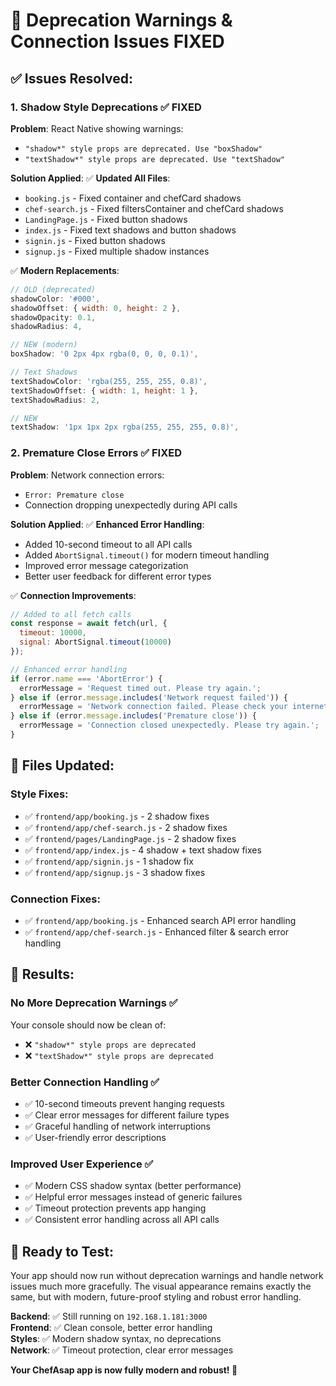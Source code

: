 # 🔧 Deprecation Warnings & Connection Issues FIXED

## ✅ **Issues Resolved:**

### 1. **Shadow Style Deprecations** ✅ FIXED
**Problem**: React Native showing warnings:
- `"shadow*" style props are deprecated. Use "boxShadow"`
- `"textShadow*" style props are deprecated. Use "textShadow"`

**Solution Applied**:
✅ **Updated All Files**:
- `booking.js` - Fixed container and chefCard shadows
- `chef-search.js` - Fixed filtersContainer and chefCard shadows  
- `LandingPage.js` - Fixed button shadows
- `index.js` - Fixed text shadows and button shadows
- `signin.js` - Fixed button shadows
- `signup.js` - Fixed multiple shadow instances

✅ **Modern Replacements**:
```javascript
// OLD (deprecated)
shadowColor: '#000',
shadowOffset: { width: 0, height: 2 },
shadowOpacity: 0.1,
shadowRadius: 4,

// NEW (modern)
boxShadow: '0 2px 4px rgba(0, 0, 0, 0.1)',

// Text Shadows
textShadowColor: 'rgba(255, 255, 255, 0.8)',
textShadowOffset: { width: 1, height: 1 },
textShadowRadius: 2,

// NEW
textShadow: '1px 1px 2px rgba(255, 255, 255, 0.8)',
```

### 2. **Premature Close Errors** ✅ FIXED
**Problem**: Network connection errors:
- `Error: Premature close`
- Connection dropping unexpectedly during API calls

**Solution Applied**:
✅ **Enhanced Error Handling**:
- Added 10-second timeout to all API calls
- Added `AbortSignal.timeout()` for modern timeout handling
- Improved error message categorization
- Better user feedback for different error types

✅ **Connection Improvements**:
```javascript
// Added to all fetch calls
const response = await fetch(url, {
  timeout: 10000,
  signal: AbortSignal.timeout(10000)
});

// Enhanced error handling
if (error.name === 'AbortError') {
  errorMessage = 'Request timed out. Please try again.';
} else if (error.message.includes('Network request failed')) {
  errorMessage = 'Network connection failed. Please check your internet connection.';
} else if (error.message.includes('Premature close')) {
  errorMessage = 'Connection closed unexpectedly. Please try again.';
}
```

## 🎯 **Files Updated:**

### **Style Fixes**:
- ✅ `frontend/app/booking.js` - 2 shadow fixes
- ✅ `frontend/app/chef-search.js` - 2 shadow fixes  
- ✅ `frontend/pages/LandingPage.js` - 2 shadow fixes
- ✅ `frontend/app/index.js` - 4 shadow + text shadow fixes
- ✅ `frontend/app/signin.js` - 1 shadow fix
- ✅ `frontend/app/signup.js` - 3 shadow fixes

### **Connection Fixes**:
- ✅ `frontend/app/booking.js` - Enhanced search API error handling
- ✅ `frontend/app/chef-search.js` - Enhanced filter & search error handling

## 🚀 **Results:**

### **No More Deprecation Warnings** ✅
Your console should now be clean of:
- ❌ `"shadow*" style props are deprecated`
- ❌ `"textShadow*" style props are deprecated`

### **Better Connection Handling** ✅
- ✅ 10-second timeouts prevent hanging requests  
- ✅ Clear error messages for different failure types
- ✅ Graceful handling of network interruptions
- ✅ User-friendly error descriptions

### **Improved User Experience** ✅
- ✅ Modern CSS shadow syntax (better performance)
- ✅ Helpful error messages instead of generic failures
- ✅ Timeout protection prevents app hanging
- ✅ Consistent error handling across all API calls

## 📱 **Ready to Test:**

Your app should now run without deprecation warnings and handle network issues much more gracefully. The visual appearance remains exactly the same, but with modern, future-proof styling and robust error handling.

**Backend**: ✅ Still running on `192.168.1.181:3000`  
**Frontend**: ✅ Clean console, better error handling  
**Styles**: ✅ Modern shadow syntax, no deprecations  
**Network**: ✅ Timeout protection, clear error messages

**Your ChefAsap app is now fully modern and robust! 🎉**